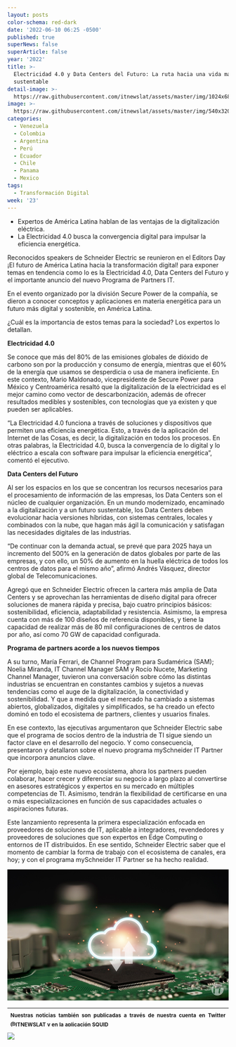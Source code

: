 ```yaml
---
layout: posts
color-schema: red-dark
date: '2022-06-10 06:25 -0500'
published: true
superNews: false
superArticle: false
year: '2022'
title: >-
  Electricidad 4.0 y Data Centers del Futuro: La ruta hacia una vida más
  sustentable
detail-image: >-
  https://raw.githubusercontent.com/itnewslat/assets/master/img/1024x680/chip-nube-g.jpg
image: >-
  https://raw.githubusercontent.com/itnewslat/assets/master/img/540x320/chip-nube-p.jpg
categories:
  - Venezuela
  - Colombia
  - Argentina
  - Perú
  - Ecuador
  - Chile
  - Panama
  - Mexico
tags:
  - Transformación Digital
week: '23'
---
```

- Expertos de América Latina hablan de las ventajas de la digitalización eléctrica.
- La Electricidad 4.0 busca la convergencia digital para impulsar la eficiencia energética.
 
Reconocidos speakers de Schneider Electric se reunieron en el Editors Day ¡El futuro de América Latina hacia la transformación digital! para exponer temas en tendencia como lo es la Electricidad 4.0, Data Centers del Futuro y el importante anuncio del nuevo Programa de Partners IT.

En el evento organizado por la división Secure Power de la compañía, se dieron a conocer conceptos y aplicaciones en materia energética para un futuro más digital y sostenible, en América Latina. 

¿Cuál es la importancia de estos temas para la sociedad? Los expertos lo detallan.

**Electricidad 4.0**

Se conoce que más del 80% de las emisiones globales de dióxido de carbono son por la producción y consumo de energía, mientras que el 60% de la energía que usamos se desperdicia o usa de manera ineficiente. En este contexto, Mario Maldonado, vicepresidente de Secure Power para México y Centroamérica resaltó que la digitalización de la electricidad es el mejor camino como vector de descarbonización, además de ofrecer resultados medibles y sostenibles, con tecnologías que ya existen y que pueden ser aplicables. 

“La Electricidad 4.0 funciona a través de soluciones y dispositivos que permiten una eficiencia energética. Esto, a través de la aplicación del Internet de las Cosas, es decir, la digitalización en todos los procesos. En otras palabras, la Electricidad 4.0, busca la convergencia de lo digital y lo eléctrico a escala con software para impulsar la eficiencia energética”, comentó el ejecutivo.

**Data Centers del Futuro**

Al ser los espacios en los que se concentran los recursos necesarios para el procesamiento de información de las empresas, los Data Centers son el núcleo de cualquier organización. En un mundo modernizado, encaminado a la digitalización y a un futuro sustentable, los Data Centers deben evolucionar hacia versiones híbridas, con sistemas centrales, locales y combinados con la nube, que hagan más ágil la comunicación y satisfagan las necesidades digitales de las industrias.

“De continuar con la demanda actual, se prevé que para 2025 haya un incremento del 500% en la generación de datos globales por parte de las empresas, y con ello, un 50% de aumento en la huella eléctrica de todos los centros de datos para el mismo año”, afirmó Andrés Vásquez, director global de Telecomunicaciones.

Agregó que en Schneider Electric ofrecen la cartera más amplia de Data Centers y se aprovechan las herramientas de diseño digital para ofrecer soluciones de manera rápida y precisa, bajo cuatro principios básicos: sostenibilidad, eficiencia, adaptabilidad y resistencia. Asimismo, la empresa cuenta con más de 100 diseños de referencia disponibles, y tiene la capacidad de realizar más de 80 mil configuraciones de centros de datos por año, así como 70 GW de capacidad configurada. 

**Programa de partners acorde a los nuevos tiempos**

A su turno, María Ferrari, de Channel Program para Sudamérica (SAM); Noelia Miranda, IT Channel Manager SAM y Rocío Nucete, Marketing Channel Manager, tuvieron una conversación sobre cómo las distintas industrias se encuentran en constantes cambios y sujetos a nuevas tendencias como el auge de la digitalización, la conectividad y sostenibilidad. Y que a medida que el mercado ha cambiado a sistemas abiertos, globalizados, digitales y simplificados, se ha creado un efecto dominó en todo el ecosistema de partners, clientes y usuarios finales.

En ese contexto, las ejecutivas argumentaron que Schneider Electric sabe que el programa de socios dentro de la industria de TI sigue siendo un factor clave en el desarrollo del negocio. Y como consecuencia, presentaron y detallaron sobre el nuevo programa mySchneider IT Partner que incorpora anuncios clave.

Por ejemplo, bajo este nuevo ecosistema, ahora los partners pueden colaborar, hacer crecer y diferenciar su negocio a largo plazo al convertirse en asesores estratégicos y expertos en su mercado en múltiples competencias de TI. Asimismo, tendrán la flexibilidad de certificarse en una o más especializaciones en función de sus capacidades actuales o aspiraciones futuras. 

Este lanzamiento representa la primera especialización enfocada en proveedores de soluciones de IT, aplicable a integradores, revendedores y proveedores de soluciones que son expertos en Edge Computing o entornos de IT distribuidos. En ese sentido, Schneider Electric saber que el momento de cambiar la forma de trabajo con el ecosistema de canales, era hoy; y con el programa mySchneider IT Partner se ha hecho realidad. 

![](https://raw.githubusercontent.com/itnewslat/assets/master/img/540x320/chip-nube-p.jpg)

<table style="height: 42px;" width="569">
<tbody>
<tr>
<td style="text-align: justify;"><sub><strong>Nuestras noticias también son publicadas a través de nuestra cuenta en Twitter <a href="https://twitter.com/itnewslat?lang=es">@ITNEWSLAT</a> y en la aplicación <a href="https://squidapp.co/en/">SQUID</a></strong></sub></td>
</tr>
</tbody>
</table>

<img src="https://tracker.metricool.com/c3po.jpg?hash=56f88a41e39ab42c063cc51676587a04"/>